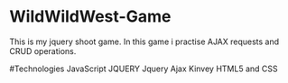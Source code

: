 # WildWildWest-Game
This is my jquery shoot game. In this game i practise AJAX requests and CRUD operations.

#Technologies
  JavaScript
  JQUERY
  Jquery Ajax
  Kinvey
  HTML5 and CSS

